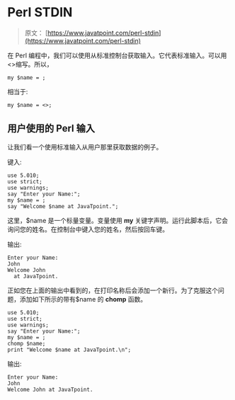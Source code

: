 # Perl STDIN

> 原文： [https://www.javatpoint.com/perl-stdin](https://www.javatpoint.com/perl-stdin)

在 Perl 编程中，我们可以使用<stdin>从标准控制台获取输入。它代表标准输入。可以用<>缩写。所以，</stdin>

```
my $name = ; 
```

相当于:

```
my $name = <>;

```

## 用户使用<stdin>的 Perl 输入</stdin>

让我们看一个使用标准输入<stdin>从用户那里获取数据的例子。</stdin>

键入:

```
use 5.010;
use strict;
use warnings;
say "Enter your Name:";
my $name = ;
say "Welcome $name at JavaTpoint."; 
```

这里，$name 是一个标量变量。变量使用 **my** 关键字声明。运行此脚本后，它会询问您的姓名。在控制台中键入您的姓名，然后按回车键。

输出:

```
Enter your Name:
John
Welcome John
  at JavaTpoint.

```

正如您在上面的输出中看到的，在打印名称后会添加一个新行。为了克服这个问题，添加如下所示的带有$name 的 **chomp** 函数。

```
use 5.010;
use strict;
use warnings;
say "Enter your Name:";
my $name = ;
chomp $name;
print "Welcome $name at JavaTpoint.\n"; 
```

输出:

```
Enter your Name:
John
Welcome John at JavaTpoint.

```